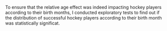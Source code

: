 To ensure that the relative age effect was indeed impacting hockey players according to their birth months, I conducted exploratory tests to find out if the distribution of successful hockey players according to their birth month was statistically significat.
